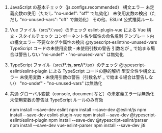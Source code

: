 <!-- es lint -->

1. JavaScript の基本チェック（js.configs.recommended）
   構文エラー
   未定義変数の使用（ただし "no-undef": "off" で無効化）
   未使用変数の検出（ただし "no-unused-vars": "off" で無効化）
   その他、ESLint 公式推奨ルール
2. Vue ファイル（src/\*_/_.vue）のチェック
   eslint-plugin-vue による Vue 構文・スタイルチェック
   コンポーネント名や属性の命名規則
   テンプレート内の構文エラー
   不要なタグや属性の検出
   @typescript-eslint/no-unused-vars
   TypeScript コードの未使用変数・未使用引数の警告
   引数名が \_ で始まる場合は警告しない
   "no-undef"・"no-unused-vars" は無効化
3. TypeScript ファイル（src/**/\*.ts, src/**/\*.tsx）のチェック
   @typescript-eslint/eslint-plugin による TypeScript コードの静的解析
   型安全性や構文エラー
   未使用変数・未使用引数の警告（引数名が \_ で始まる場合は警告しない）
   "no-undef"・"no-unused-vars" は無効化
4. 共通
   グローバル変数（console, document など）の未定義エラーは無効化
   未使用変数の警告は TypeScript ルールのみ有効

   npm install --save-dev eslint
   npm install --save-dev @eslint/js
   npm install --save-dev eslint-plugin-vue
   npm install --save-dev @typescript-eslint/eslint-plugin
   npm install --save-dev @typescript-eslint/parser
   npm install --save-dev vue-eslint-parser
   npm install --save-dev jiti
